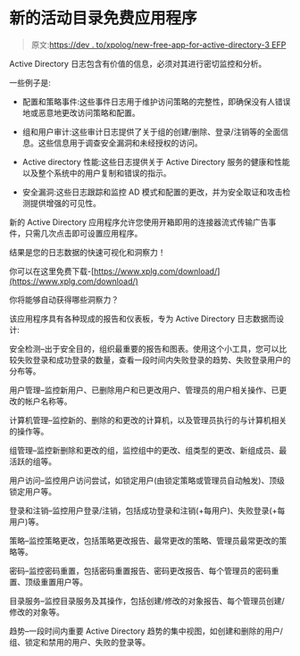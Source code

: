 # 新的活动目录免费应用程序

> 原文:[https://dev . to/xpolog/new-free-app-for-active-directory-3 EFP](https://dev.to/xpolog/new-free-app-for-active-directory-3efp)

Active Directory 日志包含有价值的信息，必须对其进行密切监控和分析。

一些例子是:

*   配置和策略事件:这些事件日志用于维护访问策略的完整性，即确保没有人错误地或恶意地更改访问策略和配置。

*   组和用户审计:这些审计日志提供了关于组的创建/删除、登录/注销等的全面信息。这些信息用于调查安全漏洞和未经授权的访问。

*   Active directory 性能:这些日志提供关于 Active Directory 服务的健康和性能以及整个系统中的用户复制和错误的指示。

*   安全漏洞:这些日志跟踪和监控 AD 模式和配置的更改，并为安全取证和攻击检测提供增强的可见性。

新的 Active Directory 应用程序允许您使用开箱即用的连接器流式传输广告事件，只需几次点击即可设置应用程序。

结果是您的日志数据的快速可视化和洞察力！

你可以在这里免费下载-[https://www.xplg.com/download/](https://www.xplg.com/download/)

你将能够自动获得哪些洞察力？

该应用程序具有各种现成的报告和仪表板，专为 Active Directory 日志数据而设计:

安全检测–出于安全目的，组织最重要的报告和图表。使用这个小工具，您可以比较失败登录和成功登录的数量，查看一段时间内失败登录的趋势、失败登录用户的分布等。

用户管理–监控新用户、已删除用户和已更改用户、管理员的用户相关操作、已更改的帐户名称等。

计算机管理–监控新的、删除的和更改的计算机，以及管理员执行的与计算机相关的操作等。

组管理–监控新删除和更改的组，监控组中的更改、组类型的更改、新组成员、最活跃的组等。

用户访问–监控用户访问尝试，如锁定用户(由锁定策略或管理员自动触发)、顶级锁定用户等。

登录和注销–监控用户登录/注销，包括成功登录和注销(+每用户)、失败登录(+每用户)等。

策略–监控策略更改，包括策略更改报告、最常更改的策略、管理员最常更改的策略等。

密码–监控密码重置，包括密码重置报告、密码更改报告、每个管理员的密码重置、顶级重置用户等。

目录服务–监控目录服务及其操作，包括创建/修改的对象报告、每个管理员创建/修改的对象等。

趋势–一段时间内重要 Active Directory 趋势的集中视图，如创建和删除的用户/组、锁定和禁用的用户、失败的登录等。